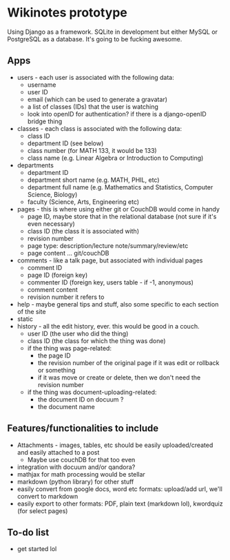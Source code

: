 Wikinotes prototype
==================

Using Django as a framework. SQLite in development but either MySQL or PostgreSQL as a database. It's going to be fucking awesome.

Apps
---------

*	users - each user is associated with the following data:
	*	username
	*	user ID
	*	email (which can be used to generate a gravatar)
	*	a list of classes (IDs) that the user is watching
	*	look into openID for authentication? if there is a django-openID bridge thing
*	classes - each class is associated with the following data:
	*	class ID
	*	department ID (see below)
	*	class number (for MATH 133, it would be 133)
	*	class name (e.g. Linear Algebra or Introduction to Computing)
*	departments
	*	department ID
	*	department short name (e.g. MATH, PHIL, etc)
	*	department full name (e.g. Mathematics and Statistics, Computer Science, Biology)
	*	faculty (Science, Arts, Engineering etc)
*	pages - this is where using either git or CouchDB would come in handy
	*	page ID, maybe store that in the relational database (not sure if it's even necessary)
	*	class ID (the class it is associated with)
	*	revision number
	*	page type: description/lecture note/summary/review/etc
	*	page content ... git/couchDB
*	comments - like a talk page, but associated with individual pages
	*	comment ID
	*	page ID (foreign key)
	*	commenter ID (foreign key, users table - if -1, anonymous)
	*	comment content
	*	revision number it refers to
*	help - maybe general tips and stuff, also some specific to each section of the site
*	static
*	history - all the edit history, ever. this would be good in a couch.
	*	user ID (the user who did the thing)
	*	class ID (the class for which the thing was done)
	*	if the thing was page-related:
		*	the page ID
		*	the revision number of the original page if it was edit or rollback or something
		*	if it was move or create or delete, then we don't need the revision number
	*	if the thing was document-uploading-related:
		*	the document ID on docuum ?
		*	the document name

Features/functionalities to include
-----------------------------------

*	Attachments - images, tables, etc should be easily uploaded/created and easily attached to a post
	*	Maybe use couchDB for that too even
*	integration with docuum and/or qandora?
*	mathjax for math processing would be stellar
*	markdown (python library) for other stuff
*	easily convert from google docs, word etc formats: upload/add url, we'll convert to markdown
*	easily export to other formats: PDF, plain text (markdown lol), kwordquiz (for select pages)

To-do list
----------

*	get started lol
